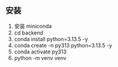 ## 安装

1. 安装 miniconda
2. cd backend
3. conda install python=3.13.5 -y
4. conda create -n py313 python=3.13.5 -y
5. conda activate py313
6. python -m venv venv